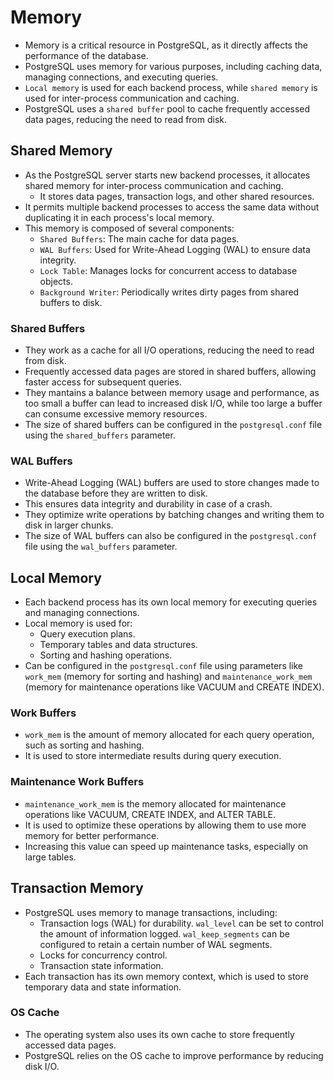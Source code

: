 # Memory

- Memory is a critical resource in PostgreSQL, as it directly affects the performance of the database.
- PostgreSQL uses memory for various purposes, including caching data, managing connections, and executing queries.
- `Local memory` is used for each backend process, while `shared memory` is used for inter-process communication and caching.
- PostgreSQL uses a `shared buffer` pool to cache frequently accessed data pages, reducing the need to read from disk.

## Shared Memory

- As the PostgreSQL server starts new backend processes, it allocates shared memory for inter-process communication and caching.
  - It stores data pages, transaction logs, and other shared resources.
- It permits multiple backend processes to access the same data without duplicating it in each process's local memory.
- This memory is composed of several components:
  - `Shared Buffers`: The main cache for data pages.
  - `WAL Buffers`: Used for Write-Ahead Logging (WAL) to ensure data integrity.
  - `Lock Table`: Manages locks for concurrent access to database objects.
  - `Background Writer`: Periodically writes dirty pages from shared buffers to disk.

### Shared Buffers

- They work as a cache for all I/O operations, reducing the need to read from disk.
- Frequently accessed data pages are stored in shared buffers, allowing faster access for subsequent queries.
- They mantains a balance between memory usage and performance, as too small a buffer can lead to increased disk I/O, while too large a buffer can consume excessive memory resources.
- The size of shared buffers can be configured in the `postgresql.conf` file using the `shared_buffers` parameter.

### WAL Buffers

- Write-Ahead Logging (WAL) buffers are used to store changes made to the database before they are written to disk.
- This ensures data integrity and durability in case of a crash.
- They optimize write operations by batching changes and writing them to disk in larger chunks.
- The size of WAL buffers can also be configured in the `postgresql.conf` file using the `wal_buffers` parameter.

## Local Memory

- Each backend process has its own local memory for executing queries and managing connections.
- Local memory is used for:
  - Query execution plans.
  - Temporary tables and data structures.
  - Sorting and hashing operations.
- Can be configured in the `postgresql.conf` file using parameters like `work_mem` (memory for sorting and hashing) and `maintenance_work_mem` (memory for maintenance operations like VACUUM and CREATE INDEX).

### Work Buffers

- `work_mem` is the amount of memory allocated for each query operation, such as sorting and hashing.
- It is used to store intermediate results during query execution.

### Maintenance Work Buffers

- `maintenance_work_mem` is the memory allocated for maintenance operations like VACUUM, CREATE INDEX, and ALTER TABLE.
- It is used to optimize these operations by allowing them to use more memory for better performance.
- Increasing this value can speed up maintenance tasks, especially on large tables.

## Transaction Memory

- PostgreSQL uses memory to manage transactions, including:
  - Transaction logs (WAL) for durability. `wal_level` can be set to control the amount of information logged. `wal_keep_segments` can be configured to retain a certain number of WAL segments.
  - Locks for concurrency control.
  - Transaction state information.
- Each transaction has its own memory context, which is used to store temporary data and state information.

### OS Cache

- The operating system also uses its own cache to store frequently accessed data pages.
- PostgreSQL relies on the OS cache to improve performance by reducing disk I/O.
